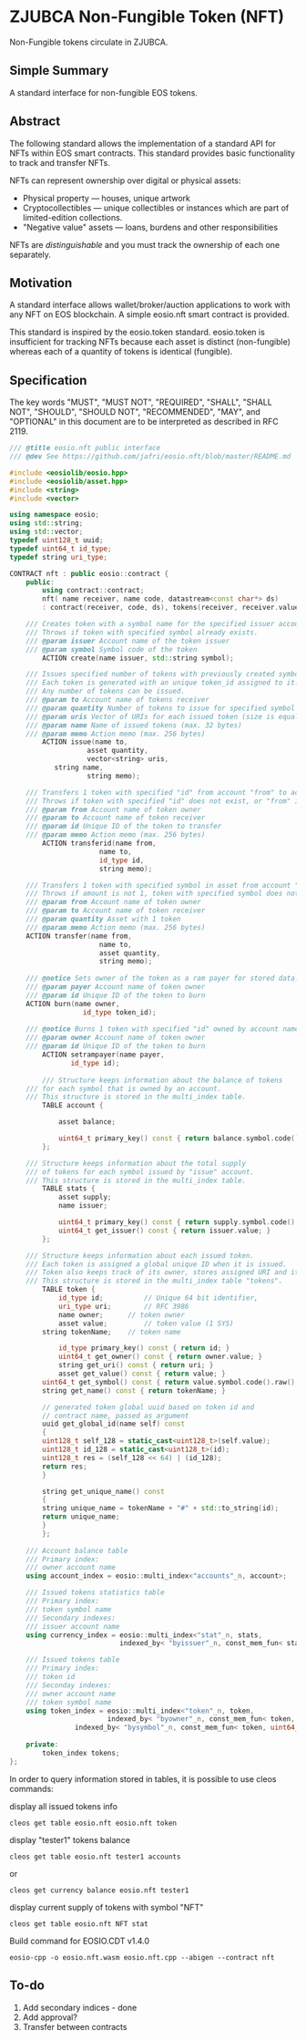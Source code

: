# ZJUBCA Non-Fungible Token (NFT) 
Non-Fungible tokens circulate in ZJUBCA.

## Simple Summary

A standard interface for non-fungible EOS tokens.

## Abstract

The following standard allows the implementation of a standard API for NFTs within EOS smart contracts. This standard provides basic functionality to track and transfer NFTs.

NFTs can represent ownership over digital or physical assets:

- Physical property — houses, unique artwork
- Cryptocollectibles — unique collectibles or  instances which are part of limited-edition collections. 
- "Negative value" assets — loans, burdens and other responsibilities

NFTs are *distinguishable* and you must track the ownership of each one separately.

## Motivation

A standard interface allows wallet/broker/auction applications to work with any NFT on EOS blockchain. A simple eosio.nft smart contract is provided.

This standard is inspired by the eosio.token standard. eosio.token is insufficient for tracking NFTs because each asset is distinct (non-fungible) whereas each of a quantity of tokens is identical (fungible).

## Specification

The key words "MUST", "MUST NOT", "REQUIRED", "SHALL", "SHALL NOT", "SHOULD", "SHOULD NOT", "RECOMMENDED", "MAY", and "OPTIONAL" in this document are to be interpreted as described in RFC 2119.

``` eosio.nft.hpp
/// @title eosio.nft public interface
/// @dev See https://github.com/jafri/eosio.nft/blob/master/README.md

#include <eosiolib/eosio.hpp>
#include <eosiolib/asset.hpp>
#include <string>
#include <vector>

using namespace eosio;
using std::string;
using std::vector;
typedef uint128_t uuid;
typedef uint64_t id_type;
typedef string uri_type;

CONTRACT nft : public eosio::contract {
    public:
        using contract::contract;
        nft( name receiver, name code, datastream<const char*> ds)
		: contract(receiver, code, ds), tokens(receiver, receiver.value) {}

	/// Creates token with a symbol name for the specified issuer account.
	/// Throws if token with specified symbol already exists.
	/// @param issuer Account name of the token issuer
	/// @param symbol Symbol code of the token
        ACTION create(name issuer, std::string symbol);

	/// Issues specified number of tokens with previously created symbol to the account name "to". 
	/// Each token is generated with an unique token_id assigned to it. Requires authorization from the issuer.
	/// Any number of tokens can be issued.
	/// @param to Account name of tokens receiver
	/// @param quantity Number of tokens to issue for specified symbol (positive integer number)
	/// @param uris Vector of URIs for each issued token (size is equal to tokens number)
	/// @param name Name of issued tokens (max. 32 bytes)
	/// @param memo Action memo (max. 256 bytes)
        ACTION issue(name to,
                   asset quantity,
                   vector<string> uris,
		   string name,
                   string memo);

	/// Transfers 1 token with specified "id" from account "from" to account "to".
	/// Throws if token with specified "id" does not exist, or "from" is not the token owner.
	/// @param from Account name of token owner
	/// @param to Account name of token receiver
	/// @param id Unique ID of the token to transfer
	/// @param memo Action memo (max. 256 bytes)
        ACTION transferid(name from,
                      name to,
                      id_type id,
                      string memo);

	/// Transfers 1 token with specified symbol in asset from account "from" to account "to".
	/// Throws if amount is not 1, token with specified symbol does not exist, or "from" is not the token owner.
	/// @param from Account name of token owner
	/// @param to Account name of token receiver
	/// @param quantity Asset with 1 token 
	/// @param memo Action memo (max. 256 bytes)
	ACTION transfer(name from,
                      name to,
                      asset quantity,
                      string memo);
		      
	/// @notice Sets owner of the token as a ram payer for stored data.
	/// @param payer Account name of token owner
	/// @param id Unique ID of the token to burn
	ACTION burn(name owner,
                  id_type token_id);
			 
	/// @notice Burns 1 token with specified "id" owned by account name "owner".
	/// @param owner Account name of token owner
	/// @param id Unique ID of the token to burn
        ACTION setrampayer(name payer, 
			   id_type id);
    
    	/// Structure keeps information about the balance of tokens 
	/// for each symbol that is owned by an account. 
	/// This structure is stored in the multi_index table.
        TABLE account {

            asset balance;

            uint64_t primary_key() const { return balance.symbol.code().raw(); }
        };

	/// Structure keeps information about the total supply 
	/// of tokens for each symbol issued by "issue" account. 
	/// This structure is stored in the multi_index table.
        TABLE stats {
            asset supply;
            name issuer;

            uint64_t primary_key() const { return supply.symbol.code().raw(); }
            uint64_t get_issuer() const { return issuer.value; }
        };

	/// Structure keeps information about each issued token.
	/// Each token is assigned a global unique ID when it is issued. 
	/// Token also keeps track of its owner, stores assigned URI and its symbol code.    
	/// This structure is stored in the multi_index table "tokens".
        TABLE token {
            id_type id;          // Unique 64 bit identifier,
            uri_type uri;        // RFC 3986
            name owner;  	 // token owner
            asset value;         // token value (1 SYS)
	    string tokenName;	 // token name

            id_type primary_key() const { return id; }
            uint64_t get_owner() const { return owner.value; }
            string get_uri() const { return uri; }
            asset get_value() const { return value; }
	    uint64_t get_symbol() const { return value.symbol.code().raw(); }
	    string get_name() const { return tokenName; }

	    // generated token global uuid based on token id and
	    // contract name, passed as argument
	    uuid get_global_id(name self) const
	    {
		uint128_t self_128 = static_cast<uint128_t>(self.value);
		uint128_t id_128 = static_cast<uint128_t>(id);
		uint128_t res = (self_128 << 64) | (id_128);
		return res;
	    }

	    string get_unique_name() const
	    {
		string unique_name = tokenName + "#" + std::to_string(id);
		return unique_name;
	    }
        };
	
	/// Account balance table
	/// Primary index:
	///	owner account name
	using account_index = eosio::multi_index<"accounts"_n, account>;

	/// Issued tokens statistics table
	/// Primary index:	
	///	token symbol name
	/// Secondary indexes:
	///	issuer account name	
	using currency_index = eosio::multi_index<"stat"_n, stats,
	                       indexed_by< "byissuer"_n, const_mem_fun< stats, uint64_t, &stats::get_issuer> > >;

	/// Issued tokens table
	/// Primary index:
	///	token id
	/// Seconday indexes:
	///	owner account name
	///	token symbol name
	using token_index = eosio::multi_index<"token"_n, token,
	                    indexed_by< "byowner"_n, const_mem_fun< token, uint64_t, &token::get_owner> >,
			    indexed_by< "bysymbol"_n, const_mem_fun< token, uint64_t, &token::get_symbol> > >;
			    
    private:
        token_index tokens;
};
```
In order to query information stored in tables, it is possible to use cleos commands:

display all issued tokens info 

`cleos get table eosio.nft eosio.nft token` 

display "tester1" tokens balance

`cleos get table eosio.nft tester1 accounts`   

or

`cleos get currency balance eosio.nft tester1`

display current supply of tokens with symbol "NFT"

`cleos get table eosio.nft NFT stat`

Build command for EOSIO.CDT v1.4.0

`eosio-cpp -o eosio.nft.wasm eosio.nft.cpp --abigen --contract nft`

## To-do
1. Add secondary indices - done
2. Add approval?
3. Transfer between contracts

